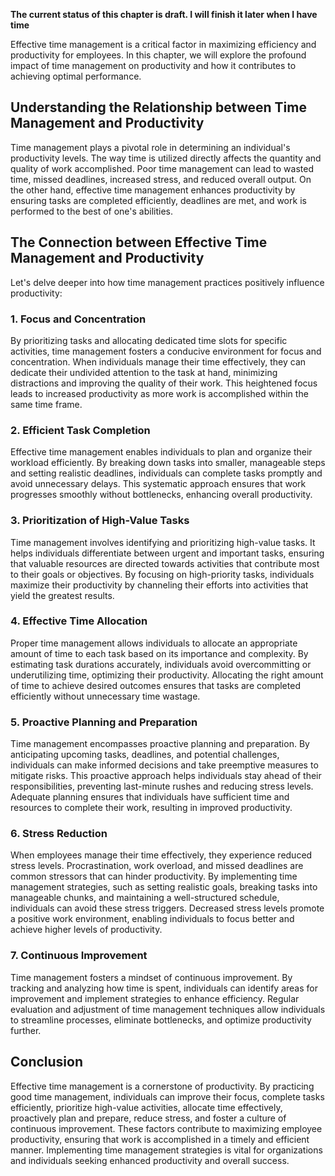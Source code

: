 **The current status of this chapter is draft. I will finish it later when I have time**

Effective time management is a critical factor in maximizing efficiency and productivity for employees. In this chapter, we will explore the profound impact of time management on productivity and how it contributes to achieving optimal performance.

Understanding the Relationship between Time Management and Productivity
-----------------------------------------------------------------------

Time management plays a pivotal role in determining an individual's productivity levels. The way time is utilized directly affects the quantity and quality of work accomplished. Poor time management can lead to wasted time, missed deadlines, increased stress, and reduced overall output. On the other hand, effective time management enhances productivity by ensuring tasks are completed efficiently, deadlines are met, and work is performed to the best of one's abilities.

The Connection between Effective Time Management and Productivity
-----------------------------------------------------------------

Let's delve deeper into how time management practices positively influence productivity:

### 1. Focus and Concentration

By prioritizing tasks and allocating dedicated time slots for specific activities, time management fosters a conducive environment for focus and concentration. When individuals manage their time effectively, they can dedicate their undivided attention to the task at hand, minimizing distractions and improving the quality of their work. This heightened focus leads to increased productivity as more work is accomplished within the same time frame.

### 2. Efficient Task Completion

Effective time management enables individuals to plan and organize their workload efficiently. By breaking down tasks into smaller, manageable steps and setting realistic deadlines, individuals can complete tasks promptly and avoid unnecessary delays. This systematic approach ensures that work progresses smoothly without bottlenecks, enhancing overall productivity.

### 3. Prioritization of High-Value Tasks

Time management involves identifying and prioritizing high-value tasks. It helps individuals differentiate between urgent and important tasks, ensuring that valuable resources are directed towards activities that contribute most to their goals or objectives. By focusing on high-priority tasks, individuals maximize their productivity by channeling their efforts into activities that yield the greatest results.

### 4. Effective Time Allocation

Proper time management allows individuals to allocate an appropriate amount of time to each task based on its importance and complexity. By estimating task durations accurately, individuals avoid overcommitting or underutilizing time, optimizing their productivity. Allocating the right amount of time to achieve desired outcomes ensures that tasks are completed efficiently without unnecessary time wastage.

### 5. Proactive Planning and Preparation

Time management encompasses proactive planning and preparation. By anticipating upcoming tasks, deadlines, and potential challenges, individuals can make informed decisions and take preemptive measures to mitigate risks. This proactive approach helps individuals stay ahead of their responsibilities, preventing last-minute rushes and reducing stress levels. Adequate planning ensures that individuals have sufficient time and resources to complete their work, resulting in improved productivity.

### 6. Stress Reduction

When employees manage their time effectively, they experience reduced stress levels. Procrastination, work overload, and missed deadlines are common stressors that can hinder productivity. By implementing time management strategies, such as setting realistic goals, breaking tasks into manageable chunks, and maintaining a well-structured schedule, individuals can avoid these stress triggers. Decreased stress levels promote a positive work environment, enabling individuals to focus better and achieve higher levels of productivity.

### 7. Continuous Improvement

Time management fosters a mindset of continuous improvement. By tracking and analyzing how time is spent, individuals can identify areas for improvement and implement strategies to enhance efficiency. Regular evaluation and adjustment of time management techniques allow individuals to streamline processes, eliminate bottlenecks, and optimize productivity further.

Conclusion
----------

Effective time management is a cornerstone of productivity. By practicing good time management, individuals can improve their focus, complete tasks efficiently, prioritize high-value activities, allocate time effectively, proactively plan and prepare, reduce stress, and foster a culture of continuous improvement. These factors contribute to maximizing employee productivity, ensuring that work is accomplished in a timely and efficient manner. Implementing time management strategies is vital for organizations and individuals seeking enhanced productivity and overall success.
